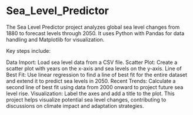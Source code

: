 # Sea_Level_Predictor

The Sea Level Predictor project analyzes global sea level changes from 1880 to forecast levels through 2050. It uses Python with Pandas for data handling and Matplotlib for visualization.

Key steps include:

Data Import: Load sea level data from a CSV file.
Scatter Plot: Create a scatter plot with years on the x-axis and sea levels on the y-axis.
Line of Best Fit: Use linear regression to find a line of best fit for the entire dataset and extend it to predict sea levels in 2050.
Recent Trends: Calculate a second line of best fit using data from 2000 onward to project future sea level rise.
Visualization: Label the axes and add a title to the plot.
This project helps visualize potential sea level changes, contributing to discussions on climate impact and adaptation strategies.
